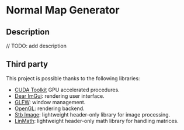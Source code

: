 # Normal Map Generator

## Description
// TODO: add description
 
## Third party

This project is possible thanks to the following libraries:

- [CUDA Toolkit](https://developer.nvidia.com/cuda-toolkit)	GPU accelerated procedures.
- [Dear ImGui](https://github.com/ocornut/imgui): rendering user interface.
- [GLFW](https://www.glfw.org/): window management.
- [OpenGL](https://www.opengl.org/): rendering backend.
- [Stb Image](https://github.com/nothings/stb/blob/master/stb_image.h): lightweight header-only library for image processing.
- [LinMath](https://github.com/glfw/glfw/blob/master/deps/linmath.h): lightweight header-only math library for handling matrices.